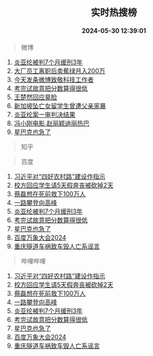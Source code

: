 <div align="center"><h2>实时热搜榜</h2><h4>2024-05-30 12:39:01</h4></div>

> 微博  

1. [炎亚纶被判7个月缓刑3年](https://s.weibo.com/weibo?q=%23%E7%82%8E%E4%BA%9A%E7%BA%B6%E8%A2%AB%E5%88%A47%E4%B8%AA%E6%9C%88%E7%BC%93%E5%88%913%E5%B9%B4%23&t=31&band_rank=1&Refer=top)<br />
2. [大厂员工离职后卖蕉绿月入200万](https://s.weibo.com/weibo?q=%23%E5%A4%A7%E5%8E%82%E5%91%98%E5%B7%A5%E7%A6%BB%E8%81%8C%E5%90%8E%E5%8D%96%E8%95%89%E7%BB%BF%E6%9C%88%E5%85%A5200%E4%B8%87%23&t=31&band_rank=2&Refer=top)<br />
3. [今天发条微博致敬科技工作者](https://s.weibo.com/weibo?q=%23%E4%BB%8A%E5%A4%A9%E5%8F%91%E6%9D%A1%E5%BE%AE%E5%8D%9A%E8%87%B4%E6%95%AC%E7%A7%91%E6%8A%80%E5%B7%A5%E4%BD%9C%E8%80%85%23&t=31&band_rank=3&Refer=top)<br />
4. [考完试故意把分数算得很低](https://s.weibo.com/weibo?q=%E8%80%83%E5%AE%8C%E8%AF%95%E6%95%85%E6%84%8F%E6%8A%8A%E5%88%86%E6%95%B0%E7%AE%97%E5%BE%97%E5%BE%88%E4%BD%8E&t=31&band_rank=4&Refer=top)<br />
5. [王楚然回应臭脸](https://s.weibo.com/weibo?q=%23%E7%8E%8B%E6%A5%9A%E7%84%B6%E5%9B%9E%E5%BA%94%E8%87%AD%E8%84%B8%23&t=31&band_rank=5&Refer=top)<br />
6. [新加坡坠亡女留学生曾遭父亲家暴](https://s.weibo.com/weibo?q=%23%E6%96%B0%E5%8A%A0%E5%9D%A1%E5%9D%A0%E4%BA%A1%E5%A5%B3%E7%95%99%E5%AD%A6%E7%94%9F%E6%9B%BE%E9%81%AD%E7%88%B6%E4%BA%B2%E5%AE%B6%E6%9A%B4%23&t=31&band_rank=6&Refer=top)<br />
7. [炎亚纶案一审判决结果](https://s.weibo.com/weibo?q=%23%E7%82%8E%E4%BA%9A%E7%BA%B6%E6%A1%88%E4%B8%80%E5%AE%A1%E5%88%A4%E5%86%B3%E7%BB%93%E6%9E%9C%23&t=31&band_rank=7&Refer=top)<br />
8. [冯小刚电影 赵丽颖迪丽热巴](https://s.weibo.com/weibo?q=%E5%86%AF%E5%B0%8F%E5%88%9A%E7%94%B5%E5%BD%B1%20%E8%B5%B5%E4%B8%BD%E9%A2%96%E8%BF%AA%E4%B8%BD%E7%83%AD%E5%B7%B4&t=31&band_rank=8&Refer=top)<br />
9. [星巴克也急了](https://s.weibo.com/weibo?q=%23%E6%98%9F%E5%B7%B4%E5%85%8B%E4%B9%9F%E6%80%A5%E4%BA%86%23&t=31&band_rank=9&Refer=top)<br />

> 知乎  


> 百度  

1. [习近平对“四好农村路”建设作指示](https://www.baidu.com/s?wd=%E4%B9%A0%E8%BF%91%E5%B9%B3%E5%AF%B9%E2%80%9C%E5%9B%9B%E5%A5%BD%E5%86%9C%E6%9D%91%E8%B7%AF%E2%80%9D%E5%BB%BA%E8%AE%BE%E4%BD%9C%E6%8C%87%E7%A4%BA&sa=fyb_news&rsv_dl=fyb_news)<br />
2. [校方回应学生请5天假奔丧被砍掉2天](https://www.baidu.com/s?wd=%E6%A0%A1%E6%96%B9%E5%9B%9E%E5%BA%94%E5%AD%A6%E7%94%9F%E8%AF%B75%E5%A4%A9%E5%81%87%E5%A5%94%E4%B8%A7%E8%A2%AB%E7%A0%8D%E6%8E%892%E5%A4%A9&sa=fyb_news&rsv_dl=fyb_news)<br />
3. [蔡磊想在死前救下100万人](https://www.baidu.com/s?wd=%E8%94%A1%E7%A3%8A%E6%83%B3%E5%9C%A8%E6%AD%BB%E5%89%8D%E6%95%91%E4%B8%8B100%E4%B8%87%E4%BA%BA&sa=fyb_news&rsv_dl=fyb_news)<br />
4. [一路攀登向高峰](https://www.baidu.com/s?wd=%E4%B8%80%E8%B7%AF%E6%94%80%E7%99%BB%E5%90%91%E9%AB%98%E5%B3%B0&sa=fyb_news&rsv_dl=fyb_news)<br />
5. [炎亚纶被判7个月缓刑3年](https://www.baidu.com/s?wd=%E7%82%8E%E4%BA%9A%E7%BA%B6%E8%A2%AB%E5%88%A47%E4%B8%AA%E6%9C%88%E7%BC%93%E5%88%913%E5%B9%B4&sa=fyb_news&rsv_dl=fyb_news)<br />
6. [考完试故意把分数算得很低](https://www.baidu.com/s?wd=%E8%80%83%E5%AE%8C%E8%AF%95%E6%95%85%E6%84%8F%E6%8A%8A%E5%88%86%E6%95%B0%E7%AE%97%E5%BE%97%E5%BE%88%E4%BD%8E&sa=fyb_news&rsv_dl=fyb_news)<br />
7. [星巴克也急了](https://www.baidu.com/s?wd=%E6%98%9F%E5%B7%B4%E5%85%8B%E4%B9%9F%E6%80%A5%E4%BA%86&sa=fyb_news&rsv_dl=fyb_news)<br />
8. [百度万象大会2024](https://www.baidu.com/s?wd=%E7%99%BE%E5%BA%A6%E4%B8%87%E8%B1%A1%E5%A4%A7%E4%BC%9A2024&sa=fyb_news&rsv_dl=fyb_news)<br />
9. [重庆隧道车祸致车毁人亡系谣言](https://www.baidu.com/s?wd=%E9%87%8D%E5%BA%86%E9%9A%A7%E9%81%93%E8%BD%A6%E7%A5%B8%E8%87%B4%E8%BD%A6%E6%AF%81%E4%BA%BA%E4%BA%A1%E7%B3%BB%E8%B0%A3%E8%A8%80&sa=fyb_news&rsv_dl=fyb_news)<br />

> 哔哩哔哩  

1. [习近平对“四好农村路”建设作指示](https://www.baidu.com/s?wd=%E4%B9%A0%E8%BF%91%E5%B9%B3%E5%AF%B9%E2%80%9C%E5%9B%9B%E5%A5%BD%E5%86%9C%E6%9D%91%E8%B7%AF%E2%80%9D%E5%BB%BA%E8%AE%BE%E4%BD%9C%E6%8C%87%E7%A4%BA&sa=fyb_news&rsv_dl=fyb_news)<br />
2. [校方回应学生请5天假奔丧被砍掉2天](https://www.baidu.com/s?wd=%E6%A0%A1%E6%96%B9%E5%9B%9E%E5%BA%94%E5%AD%A6%E7%94%9F%E8%AF%B75%E5%A4%A9%E5%81%87%E5%A5%94%E4%B8%A7%E8%A2%AB%E7%A0%8D%E6%8E%892%E5%A4%A9&sa=fyb_news&rsv_dl=fyb_news)<br />
3. [蔡磊想在死前救下100万人](https://www.baidu.com/s?wd=%E8%94%A1%E7%A3%8A%E6%83%B3%E5%9C%A8%E6%AD%BB%E5%89%8D%E6%95%91%E4%B8%8B100%E4%B8%87%E4%BA%BA&sa=fyb_news&rsv_dl=fyb_news)<br />
4. [一路攀登向高峰](https://www.baidu.com/s?wd=%E4%B8%80%E8%B7%AF%E6%94%80%E7%99%BB%E5%90%91%E9%AB%98%E5%B3%B0&sa=fyb_news&rsv_dl=fyb_news)<br />
5. [炎亚纶被判7个月缓刑3年](https://www.baidu.com/s?wd=%E7%82%8E%E4%BA%9A%E7%BA%B6%E8%A2%AB%E5%88%A47%E4%B8%AA%E6%9C%88%E7%BC%93%E5%88%913%E5%B9%B4&sa=fyb_news&rsv_dl=fyb_news)<br />
6. [考完试故意把分数算得很低](https://www.baidu.com/s?wd=%E8%80%83%E5%AE%8C%E8%AF%95%E6%95%85%E6%84%8F%E6%8A%8A%E5%88%86%E6%95%B0%E7%AE%97%E5%BE%97%E5%BE%88%E4%BD%8E&sa=fyb_news&rsv_dl=fyb_news)<br />
7. [星巴克也急了](https://www.baidu.com/s?wd=%E6%98%9F%E5%B7%B4%E5%85%8B%E4%B9%9F%E6%80%A5%E4%BA%86&sa=fyb_news&rsv_dl=fyb_news)<br />
8. [百度万象大会2024](https://www.baidu.com/s?wd=%E7%99%BE%E5%BA%A6%E4%B8%87%E8%B1%A1%E5%A4%A7%E4%BC%9A2024&sa=fyb_news&rsv_dl=fyb_news)<br />
9. [重庆隧道车祸致车毁人亡系谣言](https://www.baidu.com/s?wd=%E9%87%8D%E5%BA%86%E9%9A%A7%E9%81%93%E8%BD%A6%E7%A5%B8%E8%87%B4%E8%BD%A6%E6%AF%81%E4%BA%BA%E4%BA%A1%E7%B3%BB%E8%B0%A3%E8%A8%80&sa=fyb_news&rsv_dl=fyb_news)<br />
